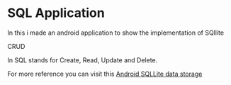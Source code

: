# SQL Application

In this i made an android application to show the implementation of SQllite 

CRUD 

In SQL stands for Create, Read, Update and Delete.

For more reference you can visit this [Android SQLLite data storage](https://developer.android.com/training/data-storage/sqlite)
